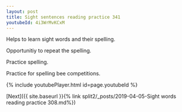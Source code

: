 ```yaml
---
layout: post
title: Sight sentences reading practice 341
youtubeId: 4i3WrMvKCxM
---
```

 
 
Helps to learn sight words and their spelling.

Opportunitiy to repeat the spelling. 

Practice spelling. 
 
Practice for spelling bee competitions. 
 
{% include youtubePlayer.html id=page.youtubeId %}
 
 

[Next]({{ site.baseurl }}{% link  split2/_posts/2019-04-05-Sight words reading practice 308.md%})
 

